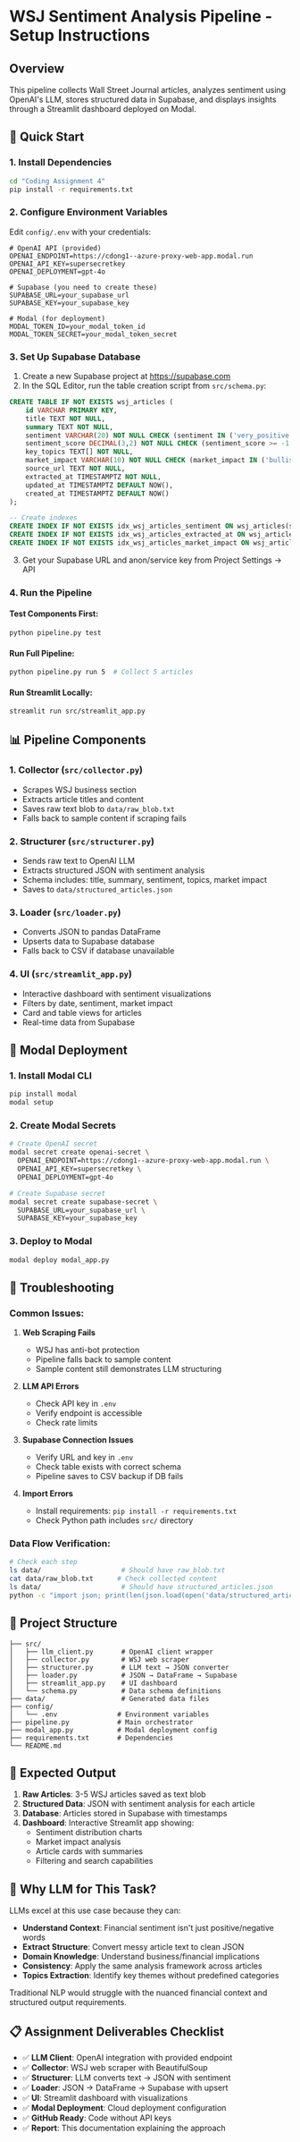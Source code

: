 # WSJ Sentiment Analysis Pipeline - Setup Instructions

## Overview
This pipeline collects Wall Street Journal articles, analyzes sentiment using OpenAI's LLM, stores structured data in Supabase, and displays insights through a Streamlit dashboard deployed on Modal.

## 🚀 Quick Start

### 1. Install Dependencies
```bash
cd "Coding Assignment 4"
pip install -r requirements.txt
```

### 2. Configure Environment Variables
Edit `config/.env` with your credentials:
```env
# OpenAI API (provided)
OPENAI_ENDPOINT=https://cdong1--azure-proxy-web-app.modal.run
OPENAI_API_KEY=supersecretkey
OPENAI_DEPLOYMENT=gpt-4o

# Supabase (you need to create these)
SUPABASE_URL=your_supabase_url
SUPABASE_KEY=your_supabase_key

# Modal (for deployment)
MODAL_TOKEN_ID=your_modal_token_id
MODAL_TOKEN_SECRET=your_modal_token_secret
```

### 3. Set Up Supabase Database

1. Create a new Supabase project at https://supabase.com
2. In the SQL Editor, run the table creation script from `src/schema.py`:

```sql
CREATE TABLE IF NOT EXISTS wsj_articles (
    id VARCHAR PRIMARY KEY,
    title TEXT NOT NULL,
    summary TEXT NOT NULL,
    sentiment VARCHAR(20) NOT NULL CHECK (sentiment IN ('very_positive', 'positive', 'neutral', 'negative', 'very_negative')),
    sentiment_score DECIMAL(3,2) NOT NULL CHECK (sentiment_score >= -1.0 AND sentiment_score <= 1.0),
    key_topics TEXT[] NOT NULL,
    market_impact VARCHAR(10) NOT NULL CHECK (market_impact IN ('bullish', 'bearish', 'neutral', 'mixed')),
    source_url TEXT NOT NULL,
    extracted_at TIMESTAMPTZ NOT NULL,
    updated_at TIMESTAMPTZ DEFAULT NOW(),
    created_at TIMESTAMPTZ DEFAULT NOW()
);

-- Create indexes
CREATE INDEX IF NOT EXISTS idx_wsj_articles_sentiment ON wsj_articles(sentiment);
CREATE INDEX IF NOT EXISTS idx_wsj_articles_extracted_at ON wsj_articles(extracted_at);
CREATE INDEX IF NOT EXISTS idx_wsj_articles_market_impact ON wsj_articles(market_impact);
```

3. Get your Supabase URL and anon/service key from Project Settings → API

### 4. Run the Pipeline

#### Test Components First:
```bash
python pipeline.py test
```

#### Run Full Pipeline:
```bash
python pipeline.py run 5  # Collect 5 articles
```

#### Run Streamlit Locally:
```bash
streamlit run src/streamlit_app.py
```

## 📊 Pipeline Components

### 1. **Collector** (`src/collector.py`)
- Scrapes WSJ business section
- Extracts article titles and content
- Saves raw text blob to `data/raw_blob.txt`
- Falls back to sample content if scraping fails

### 2. **Structurer** (`src/structurer.py`)
- Sends raw text to OpenAI LLM
- Extracts structured JSON with sentiment analysis
- Schema includes: title, summary, sentiment, topics, market impact
- Saves to `data/structured_articles.json`

### 3. **Loader** (`src/loader.py`)
- Converts JSON to pandas DataFrame
- Upserts data to Supabase database
- Falls back to CSV if database unavailable

### 4. **UI** (`src/streamlit_app.py`)
- Interactive dashboard with sentiment visualizations
- Filters by date, sentiment, market impact
- Card and table views for articles
- Real-time data from Supabase

## 🚀 Modal Deployment

### 1. Install Modal CLI
```bash
pip install modal
modal setup
```

### 2. Create Modal Secrets
```bash
# Create OpenAI secret
modal secret create openai-secret \
  OPENAI_ENDPOINT=https://cdong1--azure-proxy-web-app.modal.run \
  OPENAI_API_KEY=supersecretkey \
  OPENAI_DEPLOYMENT=gpt-4o

# Create Supabase secret  
modal secret create supabase-secret \
  SUPABASE_URL=your_supabase_url \
  SUPABASE_KEY=your_supabase_key
```

### 3. Deploy to Modal
```bash
modal deploy modal_app.py
```

## 🔧 Troubleshooting

### Common Issues:

1. **Web Scraping Fails**
   - WSJ has anti-bot protection
   - Pipeline falls back to sample content
   - Sample content still demonstrates LLM structuring

2. **LLM API Errors**
   - Check API key in `.env`
   - Verify endpoint is accessible
   - Check rate limits

3. **Supabase Connection Issues**
   - Verify URL and key in `.env`
   - Check table exists with correct schema
   - Pipeline saves to CSV backup if DB fails

4. **Import Errors**
   - Install requirements: `pip install -r requirements.txt`
   - Check Python path includes `src/` directory

### Data Flow Verification:
```bash
# Check each step
ls data/                    # Should have raw_blob.txt
cat data/raw_blob.txt      # Check collected content
ls data/                    # Should have structured_articles.json
python -c "import json; print(len(json.load(open('data/structured_articles.json'))['articles']))"
```

## 📁 Project Structure
```
├── src/
│   ├── llm_client.py       # OpenAI client wrapper
│   ├── collector.py        # WSJ web scraper
│   ├── structurer.py       # LLM text → JSON converter
│   ├── loader.py           # JSON → DataFrame → Supabase
│   ├── streamlit_app.py    # UI dashboard
│   └── schema.py           # Data schema definitions
├── data/                   # Generated data files
├── config/
│   └── .env               # Environment variables
├── pipeline.py            # Main orchestrator
├── modal_app.py           # Modal deployment config
├── requirements.txt       # Dependencies
└── README.md
```

## 🎯 Expected Output

1. **Raw Articles**: 3-5 WSJ articles saved as text blob
2. **Structured Data**: JSON with sentiment analysis for each article
3. **Database**: Articles stored in Supabase with timestamps
4. **Dashboard**: Interactive Streamlit app showing:
   - Sentiment distribution charts
   - Market impact analysis
   - Article cards with summaries
   - Filtering and search capabilities

## 🤖 Why LLM for This Task?

LLMs excel at this use case because they can:
- **Understand Context**: Financial sentiment isn't just positive/negative words
- **Extract Structure**: Convert messy article text to clean JSON
- **Domain Knowledge**: Understand business/financial implications
- **Consistency**: Apply the same analysis framework across articles
- **Topics Extraction**: Identify key themes without predefined categories

Traditional NLP would struggle with the nuanced financial context and structured output requirements.

## 📋 Assignment Deliverables Checklist

- ✅ **LLM Client**: OpenAI integration with provided endpoint
- ✅ **Collector**: WSJ web scraper with BeautifulSoup  
- ✅ **Structurer**: LLM converts text → JSON with sentiment
- ✅ **Loader**: JSON → DataFrame → Supabase with upsert
- ✅ **UI**: Streamlit dashboard with visualizations
- ✅ **Modal Deployment**: Cloud deployment configuration
- ✅ **GitHub Ready**: Code without API keys
- ✅ **Report**: This documentation explaining the approach